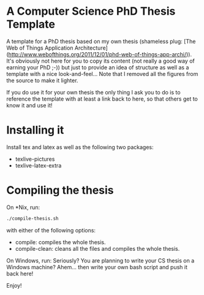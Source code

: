 A Computer Science PhD Thesis Template
======================================

A template for a PhD thesis based on my own thesis (shameless plug: [The Web of Things Application Architecture] (http://www.webofthings.org/2011/12/01/phd-web-of-things-app-archi/)).
It's obviously not here for you to copy its content (not really a good way of earning your PhD ;-)) 
but just to provide an idea of structure as well as a template with a nice look-and-feel...
Note that I removed all the figures from the source to make it lighter. 

If you do use it for your own thesis the only thing I ask you to do is to reference the template with at least a link
back to here, so that others get to know it and use it!

# Installing it
Install tex and latex as well as the following two packages:
* texlive-pictures 
* texlive-latex-extra

# Compiling the thesis
On *Nix, run:
```bash
./compile-thesis.sh
```
with either of the following options:
* compile: compiles the whole thesis.
* compile-clean: cleans all the files and compiles the whole thesis.

On Windows, run:
Seriously? You are planning to write your CS thesis on a Windows machine? Ahem... then write your own bash script
and push it back here!

Enjoy!
